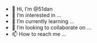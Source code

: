 - 👋 Hi, I’m @51dan
- 👀 I’m interested in ...
- 🌱 I’m currently learning ...
- 💞️ I’m looking to collaborate on ...
- 📫 How to reach me ...

<!---
51dan/51dan is a ✨ special ✨ repository because its `README.md` (this file) appears on your GitHub profile.
You can click the Preview link to take a look at your changes.
--->
